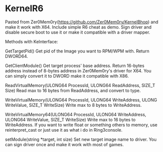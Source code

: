 # KernelR6
Pasted from Zer0Mem0ry(https://github.com/Zer0Mem0ry/KernelBhop) and make it work with X64. Include simple R6 cheat as demo.
Sign driver and disable secure boot to use it or make it compatible with a driver mapper.

Methods with KeInterface:

GetTargetPid()
Get pid of the Image you want to RPM/WPM with. Return DWORD64.

GetClientModule()
Get target process' base address. Return 16-bytes address instead of 8-bytes address in Zer0Mem0ry's driver for X64. You can simply convert it to DWORD make it compatible with X86.

ReadVirtualMemory<type>(ULONG64 ProcessId, ULONG64 ReadAddress, SIZE_T Size)
Read max to 16 bytes from ReadAddress, and convert to type.

WriteVirtualMemory(ULONG64 ProcessId, ULONG64 WriteAddress, ULONG WriteValue, SIZE_T WriteSize)
Write max to 8 bytes to WriteAddress.

WriteVirtualMemory64(ULONG64 ProcessId, ULONG64 WriteAddress, ULONG64 WriteValue, SIZE_T WriteSize)
Write max to 16 bytes to WriteAddress. If you want to write float or something others to memory, use reinterpret_cast or just use it as what i do in Ring3console.

setModule(string *target, int size)
Set new target image name to driver. You can sign driver once and make it work with most of games.
